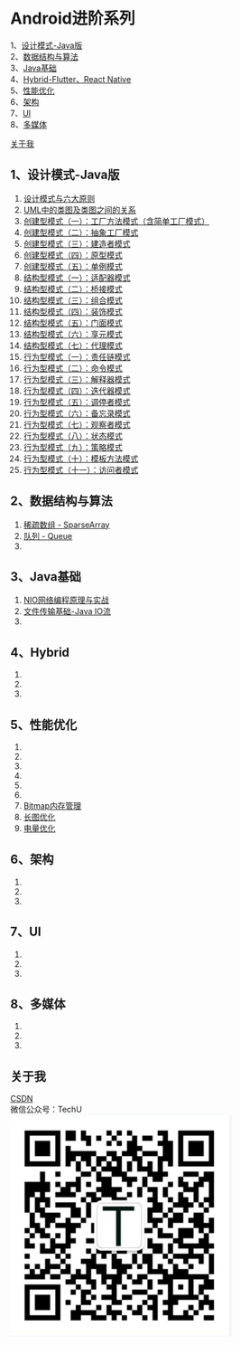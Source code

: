 # Android进阶系列
1、[设计模式-Java版](#1设计模式-Java版) <br>
2、[数据结构与算法](#2数据结构与算法) </br>
3、[Java基础](#3Java基础)<br>
4、[Hybrid-Flutter、React Native](#4Hybrid) </br>
5、[性能优化](#5性能优化) </br>
6、[架构](#6架构) </br>
7、[UI](#ui) </br>
8、[多媒体](#media) </br>

[关于我](#关于我)</br>

## 1、设计模式-Java版
1. [设计模式与六大原则](https://blog.csdn.net/ykmeory/article/details/102955348)
2. [UML中的类图及类图之间的关系](https://blog.csdn.net/ykmeory/article/details/103076450)
3. [创建型模式（一）：工厂方法模式（含简单工厂模式）](https://blog.csdn.net/ykmeory/article/details/103014211)
4. [创建型模式（二）：抽象工厂模式](https://blog.csdn.net/ykmeory/article/details/107053656)
5. [创建型模式（三）：建造者模式](https://blog.csdn.net/ykmeory/article/details/107217757)
6. [创建型模式（四）：原型模式](https://blog.csdn.net/ykmeory/article/details/107501573)
7. [创建型模式（五）：单例模式](https://blog.csdn.net/ykmeory/article/details/107565241)
8. [结构型模式（一）：适配器模式](https://blog.csdn.net/ykmeory/article/details/107622664)
9. [结构型模式（二）：桥接模式](https://blog.csdn.net/ykmeory/article/details/107672589)
10. [结构型模式（三）：组合模式](https://blog.csdn.net/ykmeory/article/details/107701837)
11. [结构型模式（四）：装饰模式](https://blog.csdn.net/ykmeory/article/details/107719533)
12. [结构型模式（五）：门面模式](https://blog.csdn.net/ykmeory/article/details/107721186)
13. [结构型模式（六）：享元模式](https://blog.csdn.net/ykmeory/article/details/107770231)
14. [结构型模式（七）：代理模式](https://blog.csdn.net/ykmeory/article/details/107770449)
15. [行为型模式（一）：责任链模式](https://blog.csdn.net/ykmeory/article/details/107783511)
16. [行为型模式（二）：命令模式](https://blog.csdn.net/ykmeory/article/details/107792026)
17. [行为型模式（三）：解释器模式](https://blog.csdn.net/ykmeory/article/details/107795920)
18. [行为型模式（四）：迭代器模式](https://blog.csdn.net/ykmeory/article/details/107817485)
19. [行为型模式（五）：调停者模式](https://blog.csdn.net/ykmeory/article/details/107821356)
20. [行为型模式（六）：备忘录模式](https://blog.csdn.net/ykmeory/article/details/107824738)
21. [行为型模式（七）：观察者模式](https://blog.csdn.net/ykmeory/article/details/107832586)
22. [行为型模式（八）：状态模式](https://blog.csdn.net/ykmeory/article/details/107836230)
23. [行为型模式（九）：策略模式](https://blog.csdn.net/ykmeory/article/details/107839009)
24. [行为型模式（十）：模板方法模式](https://blog.csdn.net/ykmeory/article/details/107843105)
25. [行为型模式（十一）：访问者模式](https://blog.csdn.net/ykmeory/article/details/107845617)

## 2、数据结构与算法
1. [稀疏数组 - SparseArray](https://blog.csdn.net/ykmeory/article/details/111342674)
2. [队列 - Queue](https://blog.csdn.net/ykmeory/article/details/111999979)
3.

## 3、Java基础
1. [NIO网络编程原理与实战](https://blog.csdn.net/ykmeory/article/details/115603895)
2. [文件传输基础-Java IO流](https://blog.csdn.net/ykmeory/article/details/115682087)
3.

## 4、Hybrid
1. 
2.
3.

## 5、性能优化
1. 
2.
3.
4.
5.
6.
7. [Bitmap内存管理](https://blog.csdn.net/ykmeory/article/details/90299152)
8. [长图优化](https://blog.csdn.net/ykmeory/article/details/90407218)
9. [电量优化](https://blog.csdn.net/ykmeory/article/details/90552856)

## 6、架构
1. 
2.
3.

## 7、<span id="ui">UI</span>
1. 
2.
3.

## 8、<span id="media">多媒体</span>
1. 
2.
3.

## 关于我
[CSDN](https://blog.csdn.net/ykmeory)
<br>
微信公众号：TechU
<br>
![QR code](https://github.com/keyyoo/Android_Advanced_Series/blob/master/public.png "Scan to follow")
